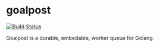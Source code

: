 # goalpost

[![Build Status](https://cloud.drone.io/api/badges/chiefnoah/goalpost/status.svg)](https://cloud.drone.io/chiefnoah/goalpost)

Goalpost is a durable, embedable, worker queue for Golang.
